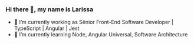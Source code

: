 ### Hi there 👋, my name is Larissa
 

- 🔭 I’m currently working as Sênior Front-End Software Developer | TypeScript | Angular | Jest 
- 🌱 I’m currently learning Node, Angular Universal, Software Architecture

<!--
**larissapissurno/larissapissurno** is a ✨ _special_ ✨ repository because its `README.md` (this file) appears on your GitHub profile.

Here are some ideas to get you started:

- 🔭 I’m currently working on ...
- 🌱 I’m currently learning ...
- 👯 I’m looking to collaborate on ...
- 🤔 I’m looking for help with ...
- 💬 Ask me about ...
- 📫 How to reach me: ...
- 😄 Pronouns: ...
- ⚡ Fun fact: ...
-->
